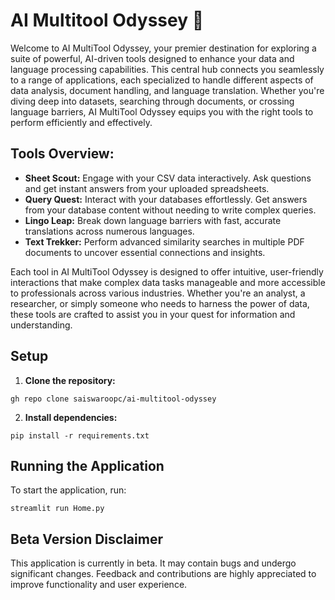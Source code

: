 # AI Multitool Odyssey 🔮

Welcome to AI MultiTool Odyssey, your premier destination for exploring a suite of powerful, AI-driven tools designed to enhance your data and language processing capabilities. This central hub connects you seamlessly to a range of applications, each specialized to handle different aspects of data analysis, document handling, and language translation. Whether you're diving deep into datasets, searching through documents, or crossing language barriers, AI MultiTool Odyssey equips you with the right tools to perform efficiently and effectively.

## Tools Overview:
- **Sheet Scout:** Engage with your CSV data interactively. Ask questions and get instant answers from your uploaded spreadsheets.
- **Query Quest:** Interact with your databases effortlessly. Get answers from your database content without needing to write complex queries.
- **Lingo Leap:** Break down language barriers with fast, accurate translations across numerous languages.
- **Text Trekker:** Perform advanced similarity searches in multiple PDF documents to uncover essential connections and insights.


Each tool in AI MultiTool Odyssey is designed to offer intuitive, user-friendly interactions that make complex data tasks manageable and more accessible to professionals across various industries. Whether you're an analyst, a researcher, or simply someone who needs to harness the power of data, these tools are crafted to assist you in your quest for information and understanding.

## Setup
1. **Clone the repository:**
```
gh repo clone saiswaroopc/ai-multitool-odyssey
```
2. **Install dependencies:**
```
pip install -r requirements.txt
```

## Running the Application
To start the application, run:
```
streamlit run Home.py
```

## Beta Version Disclaimer
This application is currently in beta. It may contain bugs and undergo significant changes. Feedback and contributions are highly appreciated to improve functionality and user experience.
